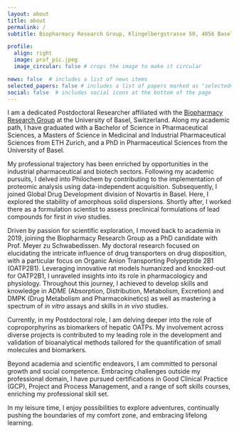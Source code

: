 ```yaml
---
layout: about
title: about
permalink: /
subtitle: Biopharmacy Research Group, Klingelbergstrasse 50, 4056 Basel, Switzerland.

profile:
  align: right
  image: prof_pic.jpeg
  image_circular: false # crops the image to make it circular

news: false  # includes a list of news items
selected_papers: false # includes a list of papers marked as "selected={true}"
social: false  # includes social icons at the bottom of the page
---
```


I am a dedicated Postdoctoral Researcher affiliated with the <a href='https://pharma.unibas.ch/en/research/research-groups/biopharmacy/'>Biopharmacy Research Group</a> at the University of Basel, Switzerland. Along my academic path, I have graduated with a Bachelor of Science in Pharmaceutical Sciences, a Masters of Science in Medicinal and Industrial Pharmaceutical Sciences from ETH Zurich, and a PhD in Pharmaceutical Sciences from the University of Basel.
<br>

My professional trajectory has been enriched by opportunities in the industrial pharmaceutical and biotech sectors. Following my academic pursuits, I delved into Philochem by contributing to the implementation of proteomic analysis using data-independent acquisition. Subsequently, I joined Global Drug Development division of Novartis in Basel. Here, I explored the stability of amorphous solid dispersions. Shortly after, I worked there as a formulation scientist to assess preclinical formulations of lead compounds for first <em>in vivo</em> studies.
<br>

Driven by passion for scientific exploration, I moved back to academia in 2019, joining the Biopharmacy Research Group as a PhD candidate with Prof. Meyer zu Schwabedissen. My doctoral research focused on elucidating the intricate influence of drug transporters on drug disposition, with a particular focus on Organic Anion Transporting Polypeptide 2B1 (OATP2B1). Leveraging innovative rat models humanized and knocked-out for OATP2B1, I unraveled insights into its role in pharmacologicy and physiology. Throughout this journey, I achieved to develop skills and knowledge in ADME (Absorption, Distribution, Metabolism, Excretion) and DMPK (Drug Metabolism and Pharmacokinetics) as well as mastering a spectrum of <em>in vitro</em> assays and skills in <em>in vivo</em> studies.
<br>

Currently, in my Postdoctoral role, I am delving deeper into the role of coproporphyrins as biomarkers of hepatic OATPs. My involvement across diverse projects is contributed to my leading role in the development and validation of bioanalytical methods tailored for the quantification of small molecules and biomarkers.
<br>

Beyond academia and scientific endeavors, I am committed to personal growth and social competence. Embracing challenges outside my professional domain, I have pursued certifications in Good Clinical Practice (GCP), Project and Process Management, and a range of soft skills courses, enriching my professional skill set.
<br>

In my leisure time, I enjoy possibilities to explore adventures, continually pushing the boundaries of my comfort zone, and embracing lifelong learning.